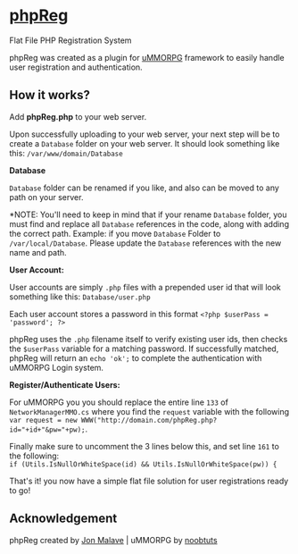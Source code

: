 # [phpReg](https://github.com/jonmalave/phpReg)
Flat File PHP Registration System

phpReg was created as a plugin for [uMMORPG](https://www.assetstore.unity3d.com/en/#!/content/51212) framework to easily handle user registration and authentication.


## How it works?

Add **phpReg.php** to your web server.

Upon successfully uploading to your web server, your next step will be to create a `Database` folder on your web server. It should look something like this: `/var/www/domain/Database`


**Database** 

`Database` folder can be renamed if you like, and also can be moved to any path on your server. 

*NOTE: You'll need to keep in mind that if your rename `Database` folder, you must find and replace all `Database` references in the code, along with adding the correct path. Example: if you move `Database` Folder to `/var/local/Database`. Please update the `Database` references with the new name and path.


**User Account:** 

User accounts are simply `.php` files with a prepended user id that will look something like this: `Database/user.php` 

Each user account stores a password in this format `<?php $userPass = 'password'; ?>` 

phpReg uses the `.php` filename itself to verify existing user ids, then checks the `$userPass` variable for a matching password. If successfully matched, phpReg will return an `echo 'ok';` to complete the authentication with uMMORPG Login system.


**Register/Authenticate Users:** 

For uMMORPG you you should replace the entire line `133` of `NetworkManagerMMO.cs` where you find the `request` variable with the following `var request = new WWW("http://domain.com/phpReg.php?id="+id+"&pw="+pw);`. 

Finally make sure to uncomment the 3 lines below this, and set line `161` to the following:  
`if (Utils.IsNullOrWhiteSpace(id) && Utils.IsNullOrWhiteSpace(pw)) {`

That's it! you now have a simple flat file solution for user registrations ready to go! 

## Acknowledgement

phpReg created by [Jon Malave](http://jonmalave.com) | uMMORPG by [noobtuts](https://noobtuts.com)


